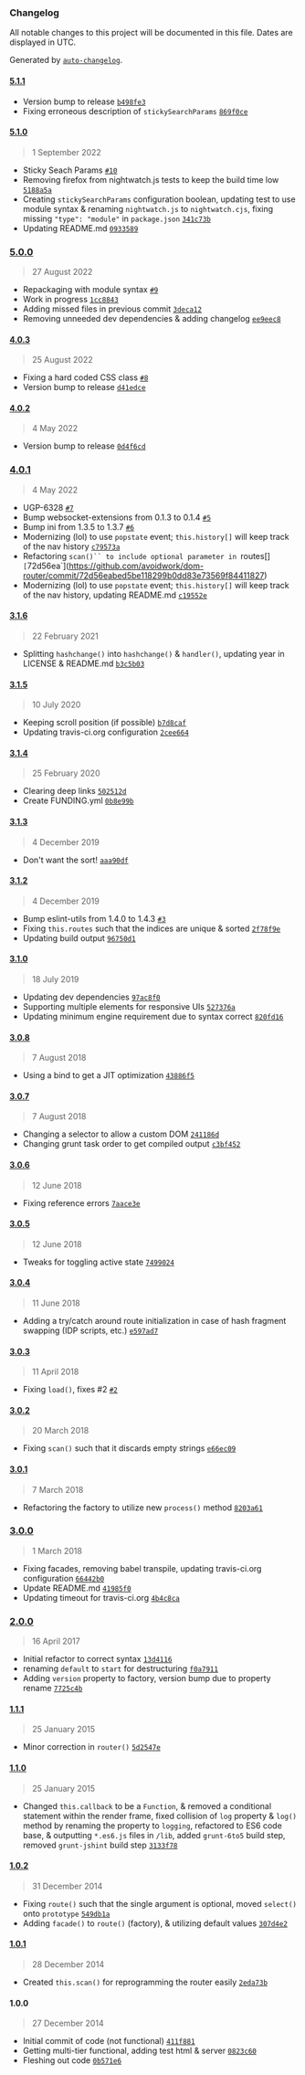 ### Changelog

All notable changes to this project will be documented in this file. Dates are displayed in UTC.

Generated by [`auto-changelog`](https://github.com/CookPete/auto-changelog).

#### [5.1.1](https://github.com/avoidwork/dom-router/compare/5.1.0...5.1.1)

- Version bump to release [`b498fe3`](https://github.com/avoidwork/dom-router/commit/b498fe3ada3a9a87035ebead900f7cbcdf390d01)
- Fixing erroneous description of `stickySearchParams` [`869f0ce`](https://github.com/avoidwork/dom-router/commit/869f0ce789149561713a33f087622a25ba992422)

#### [5.1.0](https://github.com/avoidwork/dom-router/compare/5.0.0...5.1.0)

> 1 September 2022

- Sticky Seach Params [`#10`](https://github.com/avoidwork/dom-router/pull/10)
- Removing firefox from nightwatch.js tests to keep the build time low [`5188a5a`](https://github.com/avoidwork/dom-router/commit/5188a5a777d6af68ec77708a377e2680952a21ef)
- Creating `stickySearchParams` configuration boolean, updating test to use module syntax & renaming `nightwatch.js` to `nightwatch.cjs`, fixing missing `"type": "module"` in `package.json` [`341c73b`](https://github.com/avoidwork/dom-router/commit/341c73bf7af737a00b8de935b4ae999c73ba8602)
- Updating README.md [`0933589`](https://github.com/avoidwork/dom-router/commit/0933589b8c68c5095c7d402e6772de4935120dc4)

### [5.0.0](https://github.com/avoidwork/dom-router/compare/4.0.3...5.0.0)

> 27 August 2022

- Repackaging with module syntax [`#9`](https://github.com/avoidwork/dom-router/pull/9)
- Work in progress [`1cc8843`](https://github.com/avoidwork/dom-router/commit/1cc8843e9cb5a939943ddba19229b5f2510b3ddf)
- Adding missed files in previous commit [`3deca12`](https://github.com/avoidwork/dom-router/commit/3deca1212e4c748aed63e8bad4bf586ed0b569b6)
- Removing unneeded dev dependencies & adding changelog [`ee9eec8`](https://github.com/avoidwork/dom-router/commit/ee9eec85cdcd95abc4260f06872fdf3e85f1e7e6)

#### [4.0.3](https://github.com/avoidwork/dom-router/compare/4.0.2...4.0.3)

> 25 August 2022

- Fixing a hard coded CSS class [`#8`](https://github.com/avoidwork/dom-router/pull/8)
- Version bump to release [`d41edce`](https://github.com/avoidwork/dom-router/commit/d41edce5338eedfa60b6b92b7c72e5877ce6132d)

#### [4.0.2](https://github.com/avoidwork/dom-router/compare/4.0.1...4.0.2)

> 4 May 2022

- Version bump to release [`0d4f6cd`](https://github.com/avoidwork/dom-router/commit/0d4f6cd2a54a62237ced4defc46756e413bd510d)

### [4.0.1](https://github.com/avoidwork/dom-router/compare/3.1.6...4.0.1)

> 4 May 2022

- UGP-6328 [`#7`](https://github.com/avoidwork/dom-router/pull/7)
- Bump websocket-extensions from 0.1.3 to 0.1.4 [`#5`](https://github.com/avoidwork/dom-router/pull/5)
- Bump ini from 1.3.5 to 1.3.7 [`#6`](https://github.com/avoidwork/dom-router/pull/6)
- Modernizing (lol) to use `popstate` event; `this.history[]` will keep track of the nav history [`c79573a`](https://github.com/avoidwork/dom-router/commit/c79573accb7ff7f8119058b3b9dc4e916478007f)
- Refactoring `scan()`` to include optional parameter in `routes[]` [`72d56ea`](https://github.com/avoidwork/dom-router/commit/72d56eabed5be118299b0dd83e73569f84411827)
- Modernizing (lol) to use `popstate` event; `this.history[]` will keep track of the nav history, updating README.md [`c19552e`](https://github.com/avoidwork/dom-router/commit/c19552e9284c9e10c3042fa70c3706746c912859)

#### [3.1.6](https://github.com/avoidwork/dom-router/compare/3.1.5...3.1.6)

> 22 February 2021

- Splitting `hashchange()` into `hashchange()` & `handler()`, updating year in LICENSE & README.md [`b3c5b03`](https://github.com/avoidwork/dom-router/commit/b3c5b0345de264f72ae591a5f71f6cf1fc44c98d)

#### [3.1.5](https://github.com/avoidwork/dom-router/compare/3.1.4...3.1.5)

> 10 July 2020

- Keeping scroll position (if possible) [`b7d8caf`](https://github.com/avoidwork/dom-router/commit/b7d8caf7dcfbe412b1639fbb79cd71444d14cdf7)
- Updating travis-ci.org configuration [`2cee664`](https://github.com/avoidwork/dom-router/commit/2cee6641c7e4e33515f558a6661ea0e987fc348d)

#### [3.1.4](https://github.com/avoidwork/dom-router/compare/3.1.3...3.1.4)

> 25 February 2020

- Clearing deep links [`502512d`](https://github.com/avoidwork/dom-router/commit/502512d370cf487a877dd680b865842545e8b505)
- Create FUNDING.yml [`0b8e99b`](https://github.com/avoidwork/dom-router/commit/0b8e99b01bc603954d303c4a3d06883136931767)

#### [3.1.3](https://github.com/avoidwork/dom-router/compare/3.1.2...3.1.3)

> 4 December 2019

- Don't want the sort! [`aaa90df`](https://github.com/avoidwork/dom-router/commit/aaa90dfb6ddd7e394579a0235826b61e48e162a9)

#### [3.1.2](https://github.com/avoidwork/dom-router/compare/3.1.0...3.1.2)

> 4 December 2019

- Bump eslint-utils from 1.4.0 to 1.4.3 [`#3`](https://github.com/avoidwork/dom-router/pull/3)
- Fixing `this.routes` such that the indices are unique & sorted [`2f78f9e`](https://github.com/avoidwork/dom-router/commit/2f78f9e13ff1d2d490a5bb9e27eb1dd9cde4e3bb)
- Updating build output [`96750d1`](https://github.com/avoidwork/dom-router/commit/96750d1774d86411d78289cf700fbdd4c039d0ad)

#### [3.1.0](https://github.com/avoidwork/dom-router/compare/3.0.8...3.1.0)

> 18 July 2019

- Updating dev dependencies [`97ac8f0`](https://github.com/avoidwork/dom-router/commit/97ac8f09ab8b72791294261d03faad0f42798ad8)
- Supporting multiple elements for responsive UIs [`527376a`](https://github.com/avoidwork/dom-router/commit/527376adff20b642955f3d3a7093b5c2fbddb02c)
- Updating minimum engine requirement due to syntax correct [`820fd16`](https://github.com/avoidwork/dom-router/commit/820fd164cf7d394f69bdc3f041a422e419c70566)

#### [3.0.8](https://github.com/avoidwork/dom-router/compare/3.0.7...3.0.8)

> 7 August 2018

- Using a bind to get a JIT optimization [`43886f5`](https://github.com/avoidwork/dom-router/commit/43886f5120fe56a7673a84eddd5e30e28680d1a5)

#### [3.0.7](https://github.com/avoidwork/dom-router/compare/3.0.6...3.0.7)

> 7 August 2018

- Changing a selector to allow a custom DOM [`241186d`](https://github.com/avoidwork/dom-router/commit/241186d666e4cb908b42940d3ab5d1fb485edc0d)
- Changing grunt task order to get compiled output [`c3bf452`](https://github.com/avoidwork/dom-router/commit/c3bf45217db73feb026bde218a12f757c5be3236)

#### [3.0.6](https://github.com/avoidwork/dom-router/compare/3.0.5...3.0.6)

> 12 June 2018

- Fixing reference errors [`7aace3e`](https://github.com/avoidwork/dom-router/commit/7aace3eabac31b1ac9df61d79a6763540d6a9f37)

#### [3.0.5](https://github.com/avoidwork/dom-router/compare/3.0.4...3.0.5)

> 12 June 2018

- Tweaks for toggling active state [`7499024`](https://github.com/avoidwork/dom-router/commit/749902427388dfd51808874ae2d6fa5c9a64a8b5)

#### [3.0.4](https://github.com/avoidwork/dom-router/compare/3.0.3...3.0.4)

> 11 June 2018

- Adding a try/catch around route initialization in case of hash fragment swapping (IDP scripts, etc.) [`e597ad7`](https://github.com/avoidwork/dom-router/commit/e597ad7a9334ab3d56efeceb4a41628379948f02)

#### [3.0.3](https://github.com/avoidwork/dom-router/compare/3.0.2...3.0.3)

> 11 April 2018

- Fixing `load()`, fixes #2 [`#2`](https://github.com/avoidwork/dom-router/issues/2)

#### [3.0.2](https://github.com/avoidwork/dom-router/compare/3.0.1...3.0.2)

> 20 March 2018

- Fixing `scan()` such that it discards empty strings [`e66ec09`](https://github.com/avoidwork/dom-router/commit/e66ec09ef46f98b2e16a07cbe8f4911c80aeb6dd)

#### [3.0.1](https://github.com/avoidwork/dom-router/compare/3.0.0...3.0.1)

> 7 March 2018

- Refactoring the factory to utilize new `process()` method [`8203a61`](https://github.com/avoidwork/dom-router/commit/8203a613f2efd7af540baf4071711df37af297b4)

### [3.0.0](https://github.com/avoidwork/dom-router/compare/2.0.0...3.0.0)

> 1 March 2018

- Fixing facades, removing babel transpile, updating travis-ci.org configuration [`66442b0`](https://github.com/avoidwork/dom-router/commit/66442b0f48ab65cadad24e0df39753abd8ed5f2c)
- Update README.md [`41985f0`](https://github.com/avoidwork/dom-router/commit/41985f0051666d6b4511908ca34c8a56d5665851)
- Updating timeout for travis-ci.org [`4b4c8ca`](https://github.com/avoidwork/dom-router/commit/4b4c8ca03685843910a5fae8564c94bcea13f6d7)

### [2.0.0](https://github.com/avoidwork/dom-router/compare/1.1.1...2.0.0)

> 16 April 2017

- Initial refactor to correct syntax [`13d4116`](https://github.com/avoidwork/dom-router/commit/13d4116e24e31e7ea500dc79cf79ab0ff07e2074)
- renaming `default` to `start` for destructuring [`f0a7911`](https://github.com/avoidwork/dom-router/commit/f0a7911528b88bde9c215dbeecb14265c2ab1864)
- Adding `version` property to factory, version bump due to property rename [`7725c4b`](https://github.com/avoidwork/dom-router/commit/7725c4bfc8c65ea7894546cf5817660085593d55)

#### [1.1.1](https://github.com/avoidwork/dom-router/compare/1.1.0...1.1.1)

> 25 January 2015

- Minor correction in `router()` [`5d2547e`](https://github.com/avoidwork/dom-router/commit/5d2547e48141f07b0c79aa6c08328935c4b8456f)

#### [1.1.0](https://github.com/avoidwork/dom-router/compare/1.0.2...1.1.0)

> 25 January 2015

- Changed `this.callback` to be a `Function`, & removed a conditional statement within the render frame, fixed collision of `log` property & `log()` method by renaming the property to `logging`, refactored to ES6 code base, & outputting `*.es6.js` files in `/lib`, added `grunt-6to5` build step, removed `grunt-jshint` build step [`3133f78`](https://github.com/avoidwork/dom-router/commit/3133f7822dd7ade416d85101f55ab80cbd10b2ed)

#### [1.0.2](https://github.com/avoidwork/dom-router/compare/1.0.1...1.0.2)

> 31 December 2014

- Fixing `route()` such that the single argument is optional, moved `select()` onto `prototype` [`549db1a`](https://github.com/avoidwork/dom-router/commit/549db1a439c9ab912619488fb0fa977003cacdd3)
- Adding `facade()` to `route()` (factory), & utilizing default values [`307d4e2`](https://github.com/avoidwork/dom-router/commit/307d4e2760a807c4764d89b7d54ab0a536935eed)

#### [1.0.1](https://github.com/avoidwork/dom-router/compare/1.0.0...1.0.1)

> 28 December 2014

- Created `this.scan()` for reprogramming the router easily [`2eda73b`](https://github.com/avoidwork/dom-router/commit/2eda73b6d54001b1671d63958561a51334a82f79)

#### 1.0.0

> 27 December 2014

- Initial commit of code (not functional) [`411f881`](https://github.com/avoidwork/dom-router/commit/411f8819028c8147e5ae2e1cb9c82e79729c3924)
- Getting multi-tier functional, adding test html & server [`0823c60`](https://github.com/avoidwork/dom-router/commit/0823c60242789a72ca0354fd1af46b90e9c685df)
- Fleshing out code [`0b571e6`](https://github.com/avoidwork/dom-router/commit/0b571e6ab793b9c94d2656935c64278127f4614d)
